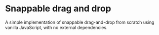 # Snappable drag and drop
A simple implementation of snappable drag-and-drop from scratch using vanilla JavaScript, with no external dependencies.
